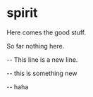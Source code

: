 # spirit

Here comes the good stuff.

So far nothing here.

-- This line is a new line.

-- this is something new

-- haha



